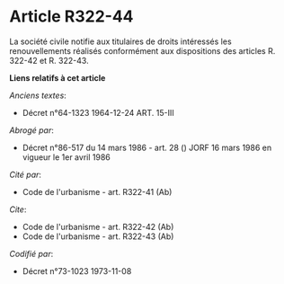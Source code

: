 # Article R322-44

La société civile notifie aux titulaires de droits intéressés les renouvellements réalisés conformément aux dispositions des
articles R. 322-42 et R. 322-43.

**Liens relatifs à cet article**

_Anciens textes_:

  - Décret n°64-1323 1964-12-24 ART. 15-III

_Abrogé par_:

  - Décret n°86-517 du 14 mars 1986 - art. 28 () JORF 16 mars 1986 en vigueur le 1er avril 1986

_Cité par_:

  - Code de l'urbanisme - art. R322-41 (Ab)

_Cite_:

  - Code de l'urbanisme - art. R322-42 (Ab)
  - Code de l'urbanisme - art. R322-43 (Ab)

_Codifié par_:

  - Décret n°73-1023 1973-11-08
